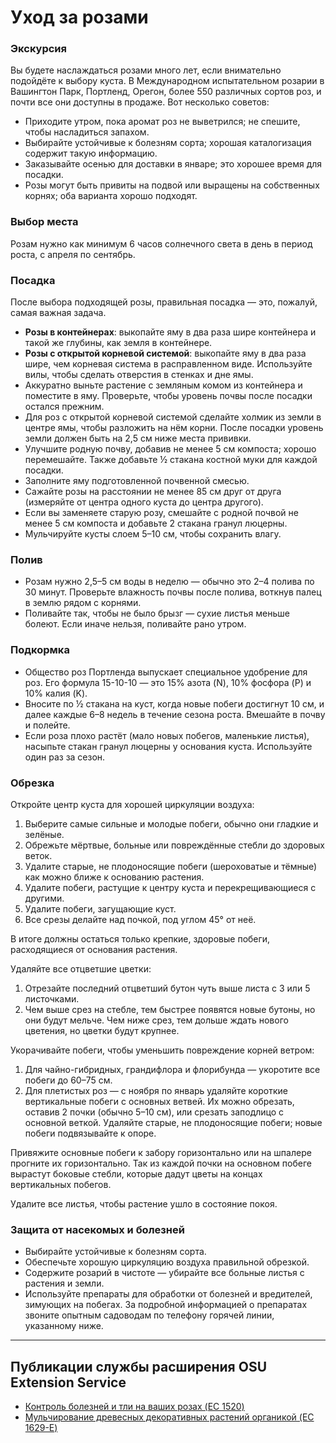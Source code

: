 # Уход за розами

### Экскурсия

Вы будете наслаждаться розами много лет, если внимательно подойдёте к выбору куста. В Международном испытательном розарии в Вашингтон Парк, Портленд, Орегон, более 550 различных сортов роз, и почти все они доступны в продаже. Вот несколько советов:

- Приходите утром, пока аромат роз не выветрился; не спешите, чтобы насладиться запахом.
- Выбирайте устойчивые к болезням сорта; хорошая каталогизация содержит такую информацию.
- Заказывайте осенью для доставки в январе; это хорошее время для посадки.
- Розы могут быть привиты на подвой или выращены на собственных корнях; оба варианта хорошо подходят.

### Выбор места

Розам нужно как минимум 6 часов солнечного света в день в период роста, с апреля по сентябрь.

### Посадка

После выбора подходящей розы, правильная посадка — это, пожалуй, самая важная задача.

- **Розы в контейнерах**: выкопайте яму в два раза шире контейнера и такой же глубины, как земля в контейнере.
- **Розы с открытой корневой системой**: выкопайте яму в два раза шире, чем корневая система в расправленном виде. Используйте вилы, чтобы сделать отверстия в стенках и дне ямы.
- Аккуратно выньте растение с земляным комом из контейнера и поместите в яму. Проверьте, чтобы уровень почвы после посадки остался прежним.
- Для роз с открытой корневой системой сделайте холмик из земли в центре ямы, чтобы разложить на нём корни. После посадки уровень земли должен быть на 2,5 см ниже места прививки.
- Улучшите родную почву, добавив не менее 5 см компоста; хорошо перемешайте. Также добавьте ½ стакана костной муки для каждой посадки.
- Заполните яму подготовленной почвенной смесью.
- Сажайте розы на расстоянии не менее 85 см друг от друга (измеряйте от центра одного куста до центра другого).
- Если вы заменяете старую розу, смешайте с родной почвой не менее 5 см компоста и добавьте 2 стакана гранул люцерны.
- Мульчируйте кусты слоем 5–10 см, чтобы сохранить влагу.

### Полив

- Розам нужно 2,5–5 см воды в неделю — обычно это 2–4 полива по 30 минут. Проверьте влажность почвы после полива, воткнув палец в землю рядом с корнями.
- Поливайте так, чтобы не было брызг — сухие листья меньше болеют. Если иначе нельзя, поливайте рано утром.

### Подкормка

- Общество роз Портленда выпускает специальное удобрение для роз. Его формула 15-10-10 — это 15% азота (N), 10% фосфора (P) и 10% калия (K).
- Вносите по ½ стакана на куст, когда новые побеги достигнут 10 см, и далее каждые 6–8 недель в течение сезона роста. Вмешайте в почву и полейте.
- Если роза плохо растёт (мало новых побегов, маленькие листья), насыпьте стакан гранул люцерны у основания куста. Используйте один раз за сезон.

### Обрезка


Откройте центр куста для хорошей циркуляции воздуха:

1. Выберите самые сильные и молодые побеги, обычно они гладкие и зелёные.
2. Обрежьте мёртвые, больные или повреждённые стебли до здоровых веток.
3. Удалите старые, не плодоносящие побеги (шероховатые и тёмные) как можно ближе к основанию растения.
4. Удалите побеги, растущие к центру куста и перекрещивающиеся с другими.
5. Удалите побеги, загущающие куст.
6. Все срезы делайте над почкой, под углом 45° от неё.

В итоге должны остаться только крепкие, здоровые побеги, расходящиеся от основания растения.


Удаляйте все отцветшие цветки:

1. Отрезайте последний отцветший бутон чуть выше листа с 3 или 5 листочками.
2. Чем выше срез на стебле, тем быстрее появятся новые бутоны, но они будут мельче. Чем ниже срез, тем дольше ждать нового цветения, но цветки будут крупнее.


Укорачивайте побеги, чтобы уменьшить повреждение корней ветром:

1. Для чайно-гибридных, грандифлора и флорибунда — укоротите все побеги до 60–75 см.
2. Для плетистых роз — с ноября по январь удаляйте короткие вертикальные побеги с основных ветвей. Их можно обрезать, оставив 2 почки (обычно 5–10 см), или срезать заподлицо с основной веткой. Удаляйте старые, не плодоносящие побеги; новые побеги подвязывайте к опоре.

Привяжите основные побеги к забору горизонтально или на шпалере прогните их горизонтально. Так из каждой почки на основном побеге вырастут боковые стебли, которые дадут цветы на концах вертикальных побегов.

Удалите все листья, чтобы растение ушло в состояние покоя.

### Защита от насекомых и болезней

- Выбирайте устойчивые к болезням сорта.
- Обеспечьте хорошую циркуляцию воздуха правильной обрезкой.
- Содержите розарий в чистоте — убирайте все больные листья с растения и земли.
- Используйте препараты для обработки от болезней и вредителей, зимующих на побегах. За подробной информацией о препаратах звоните опытным садоводам по телефону горячей линии, указанному ниже.

---

## Публикации службы расширения OSU Extension Service

- [Контроль болезней и тли на ваших розах (EC 1520)](https://catalog.extension.oregonstate.edu/ec1520)
- [Мульчирование древесных декоративных растений органикой (EC 1629-E)](https://catalog.extension.oregonstate.edu/ec1629-e)
